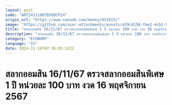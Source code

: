 ```yaml
---
layout: post
code: "ART2411160703O0CP24"
origin_url: "https://www.sanook.com/money/931015/"
image: "https://github.com/user-attachments/assets/e59c0156-fee2-4cb1-9a0d-cfcef6274708"
title: "สลากออมสิน 16/11/67 ตรวจสลากออมสินพิเศษ 1 ปี หน่วยละ 100 บาท งวด 16 พฤศจิกายน 2567"
description: "หวยออมสิน 16/11/67 ตรวจสลากออมสินพิเศษ 1 ปี หน่วยละ 100 บาท งวดประจำวันที่ 16 พฤศจิกายน 2567 ตรวจรางวัลสลากออมสินพิเศษ 1 ปี"
category: "ECONOMY"
language: "th"
date: 2024-11-16T07:36:03.522Z
---
```


# สลากออมสิน 16/11/67 ตรวจสลากออมสินพิเศษ 1 ปี หน่วยละ 100 บาท งวด 16 พฤศจิกายน 2567